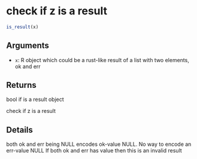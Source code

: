 # check if z is a result

```r
is_result(x)
```

## Arguments

- `x`: R object which could be a rust-like result of a list with two elements, ok and err

## Returns

bool if is a result object

check if z is a result

## Details

both ok and err being NULL encodes ok-value NULL. No way to encode an err-value NULL If both ok and err has value then this is an invalid result
